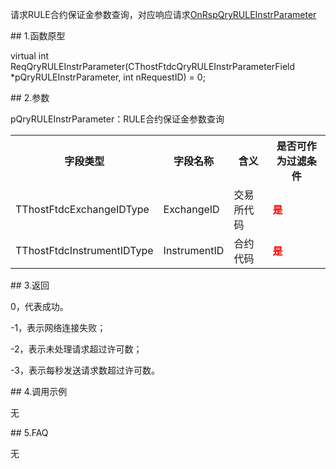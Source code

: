 <p>请求RULE合约保证金参数查询，对应响应请求<a href="../../CTHOSTFTDCTRADERAPI/ONRSPQRYRULEINSTRPARAMETER/">OnRspQryRULEInstrParameter</a></p>
<span class="anchor" id="5499073e-7ffe-4312-a705-e36b9092763a"></span>
## 1.函数原型
<p>virtual int ReqQryRULEInstrParameter(CThostFtdcQryRULEInstrParameterField *pQryRULEInstrParameter, int nRequestID) = 0;</p>
<span class="anchor" id="35cf668d-e22e-4cf8-bcef-c68156319964"></span>
## 2.参数
<p>pQryRULEInstrParameter：RULE合约保证金参数查询</p>
<table><tr><th style="TEXT-ALIGN: center;">字段类型</th><th style="TEXT-ALIGN: center;">字段名称</th><th style="TEXT-ALIGN: center;">含义</th><th style="TEXT-ALIGN: center;">是否可作为过滤条件</th></tr><tr><td style="TEXT-ALIGN: left;">TThostFtdcExchangeIDType</td>
<td style="TEXT-ALIGN: left;">ExchangeID</td>
<td style="TEXT-ALIGN: left;">交易所代码</td>
<td style="TEXT-ALIGN: left;"><strong><font color="#FF0000">是</font></strong></td>
</tr>
<tr><td style="TEXT-ALIGN: left;">TThostFtdcInstrumentIDType</td>
<td style="TEXT-ALIGN: left;">InstrumentID</td>
<td style="TEXT-ALIGN: left;">合约代码</td>
<td style="TEXT-ALIGN: left;"><strong><font color="#FF0000">是</font></strong></td>
</tr>
</table>
<span class="anchor" id="ba40bdb1-097d-47a1-9874-414842ce72d2"></span>
## 3.返回
<p>0，代表成功。</p>
<p>-1，表示网络连接失败；</p>
<p>-2，表示未处理请求超过许可数；</p>
<p>-3，表示每秒发送请求数超过许可数。</p>
<span class="anchor" id="d09f839f-3ea3-46a2-a4b9-48ce4e717279"></span>
## 4.调用示例
<p>无</p>
<span class="anchor" id="09d1a275-3db5-4f9f-b07e-cb38c11615b9"></span>
## 5.FAQ
<p>无</p>
